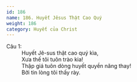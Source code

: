 ```yaml
---
id: 186
name: 186. Huyết Jêsus Thật Cao Quý
weight: 186
category: Huyết của Christ
---
```

<dl><dt>Câu 1:</dt><dd data-verse="1">Huyết Jê-sus thật cao quý kìa, <br/>Xưa thế tôi tuôn trào kia! <br/>Thập giá tuôn dòng huyết quyền năng thay! <br/>Bởi tin lòng tôi thấy rày. </dd></dl>
